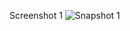 Screenshot 1
![Snapshot 1](https://cloud.githubusercontent.com/assets/16992391/13028316/6a2bca68-d291-11e5-8487-a6b3dc247cc1.JPG)
